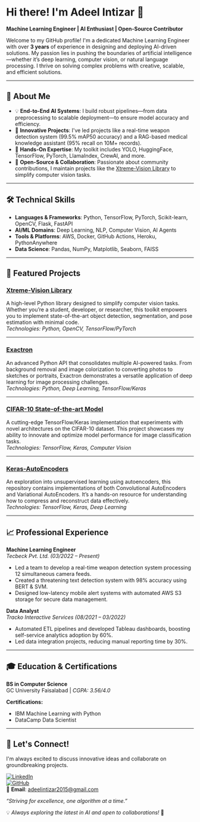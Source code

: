# Hi there! I'm Adeel Intizar 👋

**Machine Learning Engineer | AI Enthusiast | Open-Source Contributor**

Welcome to my GitHub profile! I'm a dedicated Machine Learning Engineer with over **3 years** of experience in designing and deploying AI-driven solutions. My passion lies in pushing the boundaries of artificial intelligence—whether it’s deep learning, computer vision, or natural language processing. I thrive on solving complex problems with creative, scalable, and efficient solutions.

---

## 🔬 About Me

- 💡 **End-to-End AI Systems**: I build robust pipelines—from data preprocessing to scalable deployment—to ensure model accuracy and efficiency.
- 🚀 **Innovative Projects**: I've led projects like a real-time weapon detection system (99.5% mAP50 accuracy) and a RAG-based medical knowledge assistant (95% recall on 10M+ records).
- 🔧 **Hands-On Expertise**: My toolkit includes YOLO, HuggingFace, TensorFlow, PyTorch, LlamaIndex, CrewAI, and more.
- 🤝 **Open-Source & Collaboration**: Passionate about community contributions, I maintain projects like the [Xtreme-Vision Library](https://github.com/Adeel-Intizar/Xtreme-Vision) to simplify computer vision tasks.

---

## 🛠 Technical Skills

- **Languages & Frameworks**: Python, TensorFlow, PyTorch, Scikit-learn, OpenCV, Flask, FastAPI  
- **AI/ML Domains**: Deep Learning, NLP, Computer Vision, AI Agents  
- **Tools & Platforms**: AWS, Docker, GitHub Actions, Heroku, PythonAnywhere  
- **Data Science**: Pandas, NumPy, Matplotlib, Seaborn, FAISS  

---

## 🚀 Featured Projects

### [Xtreme-Vision Library](https://github.com/Adeel-Intizar/Xtreme-Vision)
A high-level Python library designed to simplify computer vision tasks. Whether you’re a student, developer, or researcher, this toolkit empowers you to implement state-of-the-art object detection, segmentation, and pose estimation with minimal code.  
*Technologies: Python, OpenCV, TensorFlow/PyTorch*

---

### [Exactron](https://github.com/Adeel-Intizar/Exactron)
An advanced Python API that consolidates multiple AI-powered tasks. From background removal and image colorization to converting photos to sketches or portraits, Exactron demonstrates a versatile application of deep learning for image processing challenges.  
*Technologies: Python, Deep Learning, TensorFlow/Keras*

---

### [CIFAR-10 State-of-the-art Model](https://github.com/Adeel-Intizar/CIFAR-10-State-of-the-art-Model)
A cutting-edge TensorFlow/Keras implementation that experiments with novel architectures on the CIFAR-10 dataset. This project showcases my ability to innovate and optimize model performance for image classification tasks.  
*Technologies: TensorFlow, Keras, Computer Vision*

---

### [Keras-AutoEncoders](https://github.com/Adeel-Intizar/Keras-AutoEncoders)
An exploration into unsupervised learning using autoencoders, this repository contains implementations of both Convolutional AutoEncoders and Variational AutoEncoders. It’s a hands-on resource for understanding how to compress and reconstruct data effectively.  
*Technologies: TensorFlow, Keras, Deep Learning*

---

## 📈 Professional Experience

**Machine Learning Engineer**  
*Tecbeck Pvt. Ltd. (03/2022 – Present)*  
- Led a team to develop a real-time weapon detection system processing 12 simultaneous camera feeds.  
- Created a threatening text detection system with 98% accuracy using BERT & SVM.  
- Designed low-latency mobile alert systems with automated AWS S3 storage for secure data management.

**Data Analyst**  
*Tracko Interactive Services (08/2021 – 03/2022)*  
- Automated ETL pipelines and developed Tableau dashboards, boosting self-service analytics adoption by 60%.  
- Led data integration projects, reducing manual reporting time by 30%.

---

## 🎓 Education & Certifications

**BS in Computer Science**  
GC University Faisalabad | *CGPA: 3.56/4.0*

**Certifications:**  
- IBM Machine Learning with Python  
- DataCamp Data Scientist

---

## 🤝 Let's Connect!

I'm always excited to discuss innovative ideas and collaborate on groundbreaking projects.

[![LinkedIn](https://img.shields.io/badge/LinkedIn-blue?style=for-the-badge&logo=linkedin)](https://linkedin.com/in/adeelintizar)  
[![GitHub](https://img.shields.io/badge/GitHub-black?style=for-the-badge&logo=github)](https://github.com/Adeel-Intizar)  
📧 **Email**: [adeelintizar2015@gmail.com](mailto:adeelintizar2015@gmail.com)

_“Striving for excellence, one algorithm at a time.”_

💡 _Always exploring the latest in AI and open to collaborations!_ 🚀

<!--
**Adeel-Intizar/Adeel-Intizar** is a ✨ _special_ ✨ repository because its `README.md` (this file) appears on your GitHub profile.

Here are some ideas to get you started:

- 🔭 I’m currently working on ...
- 🌱 I’m currently learning ...
- 👯 I’m looking to collaborate on ...
- 🤔 I’m looking for help with ...
- 💬 Ask me about ...
- 📫 How to reach me: ...
- 😄 Pronouns: ...
- ⚡ Fun fact: ...
-->
